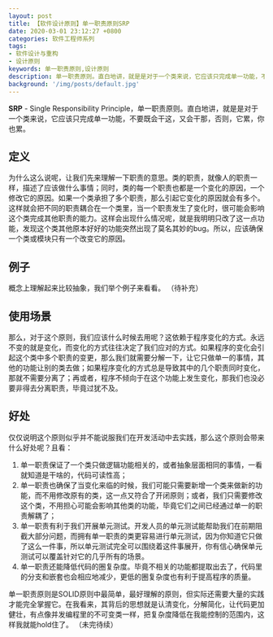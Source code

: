 ```yaml
---
layout: post
title: 【软件设计原则】单一职责原则SRP
date: 2020-03-01 23:12:27 +0800
categories: 软件工程师系列
tags:
- 软件设计与重构
- 设计原则
keywords: 单一职责原则,设计原则
description: 单一职责原则。直白地讲，就是是对于一个类来说，它应该只完成单一功能，不要既会干这，又会干那，否则，它累，你也累。
background: '/img/posts/default.jpg'
---
```


**SRP** - Single Responsibility Principle，单一职责原则。直白地讲，就是是对于一个类来说，它应该只完成单一功能，不要既会干这，又会干那，否则，它累，你也累。

## 定义

为什么这么说呢，让我们先来理解一下职责的意思。类的职责，就像人的职责一样，描述了应该做什么事情；同时，类的每一个职责也都是一个变化的原因，一个修改它的原因。如果一个类承担了多个职责，那么引起它变化的原因就会有多个。这样就会把不同的职责耦合在一个类里，当一个职责发生了变化时，很可能会影响这个类完成其他职责的能力。这样会出现什么情况呢，就是我明明只改了这一点功能，发现这个类其他原本好好的功能突然出现了莫名其妙的bug。所以，应该确保一个类或模块只有一个改变它的原因。

## 例子

概念上理解起来比较抽象，我们举个例子来看看。
（待补充）

## 使用场景

那么，对于这个原则，我们应该什么时候去用呢？这依赖于程序变化的方式。永远不变的就是变化，而变化的方式往往决定了我们应对的方式。如果程序的变化会引起这个类中多个职责的变更，那么我们就需要分解一下，让它只做单一的事情，其他的功能让别的类去做；如果程序变化的方式总是导致其中的几个职责同时变化，那就不需要分离了；再或者，程序不倾向于在这个功能上发生变化，那我们也没必要非得去分离职责，毕竟过犹不及。

## 好处

仅仅说明这个原则似乎并不能说服我们在开发活动中去实践，那么这个原则会带来什么好处呢？且看：

1. 单一职责保证了一个类只做逻辑功能相关的，或者抽象层面相同的事情，一看就知道是干啥的，代码可读性高；
2. 单一职责也确保了当变化来临的时候，我们可能只需要新增一个类来做新的功能，而不用修改原有的类，这一点又符合了开闭原则；或者，我们只需要修改这个类，不用担心可能会影响其他类的功能，毕竟它们之间已经通过单一的职责解耦了；
3. 单一职责有利于我们开展单元测试。开发人员的单元测试能帮助我们在前期阻截大部分问题，而拥有单一职责的类更容易进行单元测试，因为你知道它只做了这么一件事，所以单元测试完全可以围绕着这件事展开，你有信心确保单元测试可以覆盖针对它的几乎所有的场景。
4. 单一职责还能降低代码的圈复杂度。毕竟不相关的功能都提取出去了，代码里的分支和嵌套也会相应地减少，更低的圈复杂度也有利于提高程序的质量。

单一职责原则是SOLID原则中最简单，最好理解的原则，但实际还需要大量的实践才能完全掌握它。在我看来，其背后的思想就是认清变化，分解简化，让代码更加健壮，有点像并发编程里的不可变类一样，把复杂度降低在我能控制的范围内，这样我就能hold住了。
（未完待续）